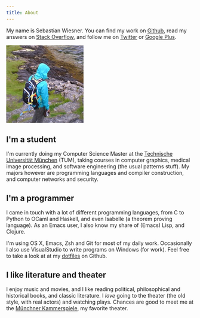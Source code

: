 ```yaml
---
title: About
---
```


My name is Sebastian Wiesner.  You can find my work on [Github][], read my answers
on [Stack Overflow][], and follow me on [Twitter][] or [Google Plus][].

<div class="text-center">
  <img src="/images/profile_small.jpg" class="img-responsive img-thumbnail" alt="My profile picture">
</div>

I'm a student
-------------

I'm currently doing my Computer Science Master at the
[Technische Universität München][TUM] (TUM), taking courses in computer
graphics, medical image processing, and software engineering (the usual patterns
stuff).  My majors however are programming languages and compiler construction,
and computer networks and security.

I'm a programmer
----------------

I came in touch with a lot of different programming languages, from C to Python
to OCaml and Haskell, and even Isabelle (a theorem proving language).  As an
Emacs user, I also know my share of (Emacs) Lisp, and Clojure.

I'm using OS X, Emacs, Zsh and Git for most of my daily work.  Occasionally I
also use VisualStudio to write programs on Windows (for work).  Feel free to
take a look at at my [dotfiles][] on Github.

I like literature and theater
-----------------------------

I enjoy music and movies, and I like reading political, philosophical and
historical books, and classic literature.  I *love* going to the theater (the
old style, with real actors) and watching plays.  Chances are good to meet me at
the [Münchner Kammerspiele][], my favorite theater.

[Github]: https://github.com/lunaryorn
[Stack Overflow]: http://stackoverflow.com/users/355252/lunaryorn
[Twitter]: https://twitter.com/lunaryorn
[Google Plus]: https://plus.google.com/+SebastianWiesner
[TUM]: http://en.wikipedia.org/wiki/Technical_University_of_Munich
[Münchner Kammerspiele]: http://en.wikipedia.org/wiki/Munich_Kammerspiele
[dotfiles]: https://github.com/lunaryorn/dotfiles
